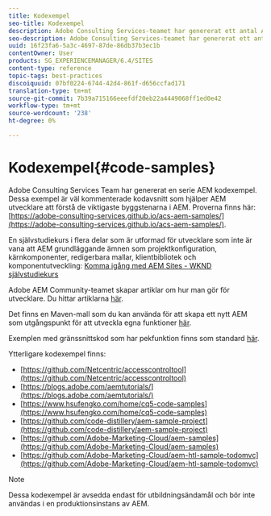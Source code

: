 ```yaml
---
title: Kodexempel
seo-title: Kodexempel
description: Adobe Consulting Services-teamet har genererat ett antal AEM kodexempel
seo-description: Adobe Consulting Services-teamet har genererat ett antal AEM kodexempel
uuid: 16f23fa6-5a3c-4697-87de-86db37b3ec1b
contentOwner: User
products: SG_EXPERIENCEMANAGER/6.4/SITES
content-type: reference
topic-tags: best-practices
discoiquuid: 07bf0224-6744-42d4-861f-d656ccfad171
translation-type: tm+mt
source-git-commit: 7b39a715166eeefdf20eb22a4449068ff1ed0e42
workflow-type: tm+mt
source-wordcount: '238'
ht-degree: 0%

---
```



# Kodexempel{#code-samples}

Adobe Consulting Services Team har genererat en serie AEM kodexempel. Dessa exempel är väl kommenterade kodavsnitt som hjälper AEM utvecklare att förstå de viktigaste byggstenarna i AEM. Proverna finns här: [https://adobe-consulting-services.github.io/acs-aem-samples/](https://adobe-consulting-services.github.io/acs-aem-samples/).

En självstudiekurs i flera delar som är utformad för utvecklare som inte är vana att AEM grundläggande ämnen som projektkonfiguration, kärnkomponenter, redigerbara mallar, klientbibliotek och komponentutveckling: [Komma igång med AEM Sites - WKND självstudiekurs](https://helpx.adobe.com/experience-manager/kt/sites/using/getting-started-wknd-tutorial-develop.html)

Adobe AEM Community-teamet skapar artiklar om hur man gör för utvecklare. Du hittar artiklarna [här](https://helpx.adobe.com/experience-manager/topics/how-to.html).

Det finns en Maven-mall som du kan använda för att skapa ett nytt AEM som utgångspunkt för att utveckla egna funktioner [här](https://github.com/Adobe-Marketing-Cloud/aem-project-archetype).

Exemplen med gränssnittskod som har pekfunktion finns som standard [här](/help/sites-developing/developing-components.md).

Ytterligare kodexempel finns:

* [https://github.com/Netcentric/accesscontroltool](https://github.com/Netcentric/accesscontroltool)
* [https://blogs.adobe.com/aemtutorials/](https://blogs.adobe.com/aemtutorials/)
* [https://www.hsufengko.com/home/cq5-code-samples](https://www.hsufengko.com/home/cq5-code-samples)
* [https://github.com/code-distillery/aem-sample-project](https://github.com/code-distillery/aem-sample-project)
* [https://github.com/Adobe-Marketing-Cloud/aem-samples](https://github.com/Adobe-Marketing-Cloud/aem-samples)
* [https://github.com/Adobe-Marketing-Cloud/aem-htl-sample-todomvc](https://github.com/Adobe-Marketing-Cloud/aem-htl-sample-todomvc)

>[!NOTE]
>
>Dessa kodexempel är avsedda endast för utbildningsändamål och bör inte användas i en produktionsinstans av AEM.

